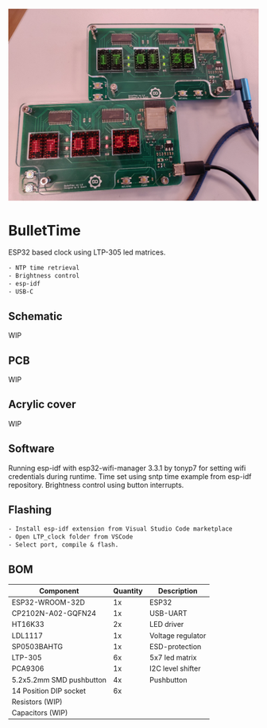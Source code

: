 ![top](https://raw.githubusercontent.com/Muoshy/BulletTime/main/img/both_front.jpg)

# BulletTime
ESP32 based clock using LTP-305 led matrices.

	- NTP time retrieval
	- Brightness control
	- esp-idf
	- USB-C

  
## Schematic
WIP

## PCB
WIP

## Acrylic cover
WIP

## Software
Running esp-idf with esp32-wifi-manager 3.3.1 by tonyp7 for setting wifi credentials during runtime. 
Time set using sntp time example from esp-idf repository.
Brightness control using button interrupts.
 

## Flashing
	- Install esp-idf extension from Visual Studio Code marketplace
	- Open LTP_clock folder from VSCode
	- Select port, compile & flash.

  
## BOM

| Component                		| Quantity 	| Description 						|
|--------------------------		|----------	|------								|
| ESP32-WROOM-32D              	| 1x 		| ESP32     						|
| CP2102N-A02-GQFN24            | 1x       	| USB-UART     						|
| HT16K33			| 2x		| LED driver |
| LDL1117            			| 1x       	| Voltage regulator     			|
| SP0503BAHTG				   	| 1x       	| ESD-protection     				|
| LTP-305					   	| 6x       	| 5x7 led matrix     				|
| PCA9306					   	| 1x       	| I2C level shifter     			|
| 5.2x5.2mm SMD pushbutton 		| 4x       	| Pushbutton						|
| 14 Position DIP socket        | 6x       	|      								|
| Resistors (WIP)        		|        	|      								|
| Capacitors (WIP)        		|        	|      								|
